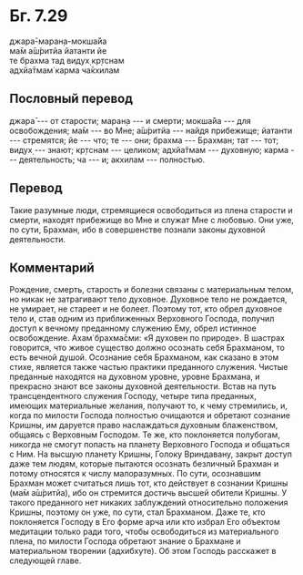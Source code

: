 # Бг. 7.29
джара̄-маран̣а-мокша̄йа<br/>
ма̄м а̄ш́ритйа йатанти йе<br/>
те брахма тад видух̣ кр̣тснам<br/>
адхйа̄тмам̇ карма ча̄кхилам
## Пословный перевод

джара̄ --- от старости; маран̣а --- и смерти; мокша̄йа --- для
освобождения; ма̄м --- во Мне; а̄ш́ритйа --- найдя прибежище; йатанти ---
стремятся; йе --- что; те --- они; брахма --- Брахман; тат --- тот;
видух̣ --- знают; кр̣тснам --- целиком; адхйа̄тмам --- духовную; карма ---
деятельность; ча --- и; акхилам --- полностью.

## Перевод

Такие разумные люди, стремящиеся освободиться из плена старости и
смерти, находят прибежище во Мне и служат Мне с любовью. Они уже, по
сути, Брахман, ибо в совершенстве познали законы духовной деятельности.

## Комментарий

Рождение, смерть, старость и болезни связаны с материальным телом, но
никак не затрагивают тело духовное. Духовное тело не рождается, не
умирает, не стареет и не болеет. Поэтому тот, кто обрел духовное тело и,
став одним из приближенных Верховного Господа, получил доступ к вечному
преданному служению Ему, обрел истинное освобождение. Ахам̇ брахма̄сми: «Я
духовен по природе». В шастрах говорится, что живое существо должно
осознать себя Брахманом, то есть вечной душой. Осознание себя Брахманом,
как сказано в этом стихе, является также частью практики преданного
служения. Чистые преданные находятся на духовном уровне, уровне
Брахмана, и прекрасно знают все законы духовной деятельности. Встав на
путь трансцендентного служения Господу, четыре типа преданных, имеющих
материальные желания, получают то, к чему стремились, и, когда по
милости Господа полностью очищаются и обретают сознание Кришны, им
даруется право наслаждаться духовным блаженством, общаясь с Верховным
Господом. Те же, кто поклоняется полубогам, никогда не смогут попасть на
планету Верховного Господа и общаться с Ним. На высшую планету Кришны,
Голоку Вриндавану, закрыт доступ даже тем людям, которые пытаются
осознать безличный Брахман и потому относятся к числу малоразумных. По
сути, осознавшим Брахман может считаться лишь тот, кто действует в
сознании Кришны (ма̄м а̄ш́ритйа), ибо он стремится достичь высшей обители
Кришны. У такого преданного нет никаких заблуждений относительно
положения Кришны, поэтому он уже, по сути, стал Брахманом. Даже те, кто
поклоняется Господу в Его форме арча или кто избрал Его объектом
медитации только ради того, чтобы освободиться из материального плена,
по милости Господа обретают знание о Брахмане и материальном творении
(адхибхуте). Об этом Господь расскажет в следующей главе.
